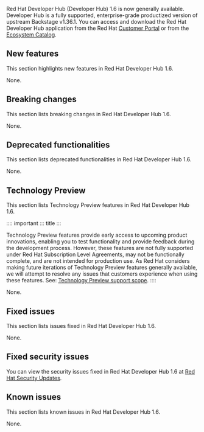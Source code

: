 Red Hat Developer Hub (Developer Hub) 1.6 is now generally available.
Developer Hub is a fully supported, enterprise-grade productized version
of upstream Backstage v1.36.1. You can access and download the Red Hat
Developer Hub application from the Red Hat [Customer
Portal](https://access.redhat.com/downloads) or from the [Ecosystem
Catalog](https://catalog.redhat.com/search?gs&q=rhdh&searchType=containers).

## New features

This section highlights new features in Red Hat Developer Hub 1.6.

None.

## Breaking changes

This section lists breaking changes in Red Hat Developer Hub 1.6.

None.

## Deprecated functionalities

This section lists deprecated functionalities in Red Hat Developer Hub
1.6.

None.

## Technology Preview

This section lists Technology Preview features in Red Hat Developer Hub
1.6.

:::: important
::: title
:::

Technology Preview features provide early access to upcoming product
innovations, enabling you to test functionality and provide feedback
during the development process. However, these features are not fully
supported under Red Hat Subscription Level Agreements, may not be
functionally complete, and are not intended for production use. As Red
Hat considers making future iterations of Technology Preview features
generally available, we will attempt to resolve any issues that
customers experience when using these features. See: [Technology Preview
support
scope](https://access.redhat.com/support/offerings/techpreview/).
::::

None.

## Fixed issues

This section lists issues fixed in Red Hat Developer Hub 1.6.

None.

## Fixed security issues

You can view the security issues fixed in Red Hat Developer Hub 1.6 at
[Red Hat Security
Updates](https://access.redhat.com/security/security-updates/cve?q=red+hat+developer+hub&p=1&sort=cve_publicDate+desc,allTitle+desc&rows=10&documentKind=Cve).

## Known issues

This section lists known issues in Red Hat Developer Hub 1.6.

None.
